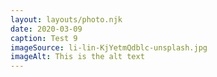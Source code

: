 ```yaml
---
layout: layouts/photo.njk
date: 2020-03-09
caption: Test 9
imageSource: li-lin-KjYetmQdblc-unsplash.jpg
imageAlt: This is the alt text
---
```

